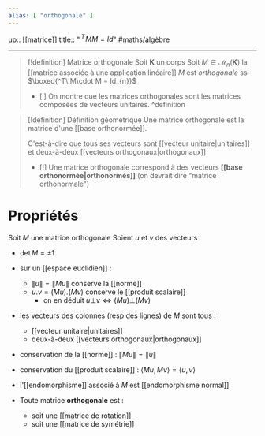 ```yaml
---
alias: [ "orthogonale" ]
---
```

up:: [[matrice]]
title:: "$\,^T\!M M = Id$"
#maths/algèbre 

---

> [!definition] Matrice orthogonale
> Soit $\mathbf{K}$ un corps
> Soit $M \in \mathcal{M}_{n}(\mathbf{K})$ la [[matrice associée à une application linéaire]]
> $M$ est *orthogonale* ssi $\boxed{^T\!M\cdot M = Id_{n}}$
>  - [i]  On montre que les matrices orthogonales sont les matrices composées de vecteurs unitaires.
^definition

> [!definition] Définition géométrique
> Une matrice orthogonale est la matrice d'une [[base orthonormée]].
> 
> C'est-à-dire que tous ses vecteurs sont [[vecteur unitaire|unitaires]] et deux-à-deux [[vecteurs orthogonaux|orthogonaux]]
> 
>  - [!]  Une matrice orthogonale correspond à des vecteurs **[[base orthonormée|orthonormés]]** (on devrait dire "matrice orthonormale")

# Propriétés
Soit $M$ une matrice orthogonale
Soient $u$ et $v$ des vecteurs

 - $\det M = \pm1$
 - sur un [[espace euclidien]] :
     - $\|u\| = \left\| Mu \right\|$ conserve la [[norme]]  
     - $u.v = (Mu) . (Mv)$ conserve le [[produit scalaire]] 
         - on en déduit $u \bot v \iff (Mu) \bot (Mv)$
 - les vecteurs des colonnes (resp des lignes) de $M$ sont tous :
     - [[vecteur unitaire|unitaires]]
     - deux-à-deux [[vecteurs orthogonaux|orthogonaux]] 
 - conservation de la [[norme]] : $\|M u\| = \|u\|$
 - conservation du [[produit scalaire]] : $\langle Mu, Mv \rangle = \langle u, v \rangle$
 - l'[[endomorphisme]] associé à $M$ est [[endomorphisme normal]]

 - Toute matrice **orthogonale** est :
     - soit une [[matrice de rotation]]
     - soit une [[matrice de symétrie]]


